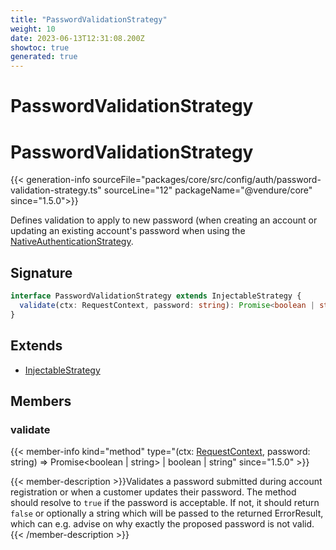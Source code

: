 ```yaml
---
title: "PasswordValidationStrategy"
weight: 10
date: 2023-06-13T12:31:08.200Z
showtoc: true
generated: true
---
```

<!-- This file was generated from the Vendure source. Do not modify. Instead, re-run the "docs:build" script -->

# PasswordValidationStrategy
<div class="symbol">


# PasswordValidationStrategy

{{< generation-info sourceFile="packages/core/src/config/auth/password-validation-strategy.ts" sourceLine="12" packageName="@vendure/core" since="1.5.0">}}

Defines validation to apply to new password (when creating an account or updating an existing account's
password when using the <a href='/typescript-api/auth/native-authentication-strategy#nativeauthenticationstrategy'>NativeAuthenticationStrategy</a>.

## Signature

```TypeScript
interface PasswordValidationStrategy extends InjectableStrategy {
  validate(ctx: RequestContext, password: string): Promise<boolean | string> | boolean | string;
}
```
## Extends

 * <a href='/typescript-api/common/injectable-strategy#injectablestrategy'>InjectableStrategy</a>


## Members

### validate

{{< member-info kind="method" type="(ctx: <a href='/typescript-api/request/request-context#requestcontext'>RequestContext</a>, password: string) => Promise&#60;boolean | string&#62; | boolean | string"  since="1.5.0" >}}

{{< member-description >}}Validates a password submitted during account registration or when a customer updates their password.
The method should resolve to `true` if the password is acceptable. If not, it should return `false` or
optionally a string which will be passed to the returned ErrorResult, which can e.g. advise on why
exactly the proposed password is not valid.{{< /member-description >}}


</div>

